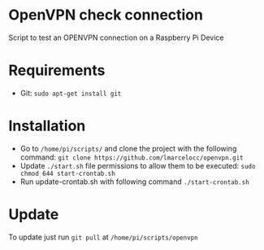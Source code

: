 # OpenVPN check connection

Script to test an OPENVPN connection on a Raspberry Pi Device

# Requirements

- Git: `sudo apt-get install git`

# Installation

- Go to `/home/pi/scripts/` and clone the project with the following command:
  `git clone https://github.com/lmarcelocc/openvpn.git`
- Update `./start.sh` file permissions to allow them to be executed: `sudo chmod 644 start-crontab.sh`
- Run update-crontab.sh with following command `./start-crontab.sh`

# Update

To update just run `git pull` at `/home/pi/scripts/openvpn`
